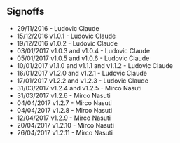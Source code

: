 ## Signoffs

* 29/11/2016 - Ludovic Claude
* 15/12/2016 v1.0.1 - Ludovic Claude
* 19/12/2016 v1.0.2 - Ludovic Claude
* 03/01/2017 v1.0.3 and v1.0.4 - Ludovic Claude
* 05/01/2017 v1.0.5 and v1.0.6 - Ludovic Claude
* 10/01/2017 v1.1.0 and v1.1.1 and v1.1.2 - Ludovic Claude
* 16/01/2017 v1.2.0 and v1.2.1 - Ludovic Claude
* 17/01/2017 v1.2.2 and v1.2.3 - Ludovic Claude
* 31/03/2017 v1.2.4 and v1.2.5 - Mirco Nasuti
* 31/03/2017 v1.2.6 - Mirco Nasuti
* 04/04/2017 v1.2.7 - Mirco Nasuti
* 04/04/2017 v1.2.8 - Mirco Nasuti
* 12/04/2017 v1.2.9 - Mirco Nasuti
* 20/04/2017 v1.2.10 - Mirco Nasuti
* 26/04/2017 v1.2.11 - Mirco Nasuti
